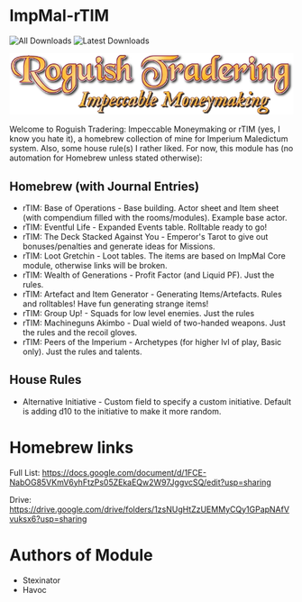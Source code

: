 # ImpMal-rTIM

![All Downloads](https://img.shields.io/github/downloads/Havoclivekiller/ImpMal-rTIM/total?style=for-the-badge)
![Latest Downloads](https://img.shields.io/github/downloads/Havoclivekiller/ImpMal-rTIM/latest/total?style=for-the-badge)

![Logo](/src/assets/rtim-logo.webp)

Welcome to Roguish Tradering: Impeccable Moneymaking or rTIM (yes, I know you hate it), a homebrew collection of mine for Imperium Maledictum system. Also, some house rule(s) I rather liked.
For now, this module has (no automation for Homebrew unless stated otherwise):

## Homebrew (with Journal Entries)
- rTIM: Base of Operations - Base building. Actor sheet and Item sheet (with compendium filled with the rooms/modules). Example base actor.
- rTIM: Eventful Life - Expanded Events table. Rolltable ready to go!
- rTIM: The Deck Stacked Against You - Emperor's Tarot to give out bonuses/penalties and generate ideas for Missions.
- rTIM: Loot Gretchin - Loot tables. The items are based on ImpMal Core module, otherwise links will be broken.
- rTIM: Wealth of Generations - Profit Factor (and Liquid PF). Just the rules.
- rTIM: Artefact and Item Generator - Generating Items/Artefacts. Rules and rolltables! Have fun generating strange items!
- rTIM: Group Up! - Squads for low level enemies. Just the rules
- rTIM: Machineguns Akimbo - Dual wield of two-handed weapons. Just the rules and the recoil gloves.
- rTIM: Peers of the Imperium - Archetypes (for higher lvl of play, Basic only). Just the rules and talents.

## House Rules
- Alternative Initiative - Custom field to specify a custom initiative. Default is adding d10 to the initiative to make it more random.


# Homebrew links
Full List: https://docs.google.com/document/d/1FCE-NabOG85VKmV6yhFtzPs05ZEkaEQw2W97JggvcSQ/edit?usp=sharing

Drive: https://drive.google.com/drive/folders/1zsNUgHtZzUEMMyCQy1GPapNAfVvuksx6?usp=sharing

# Authors of Module
- Stexinator
- Havoc